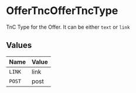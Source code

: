 # OfferTncOfferTncType

TnC Type for the Offer. It can be either `text` or `link`


## Values

| Name   | Value  |
| ------ | ------ |
| `LINK` | link   |
| `POST` | post   |